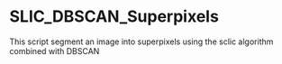 # SLIC_DBSCAN_Superpixels
This script segment an image into superpixels using the sclic algorithm combined with DBSCAN
